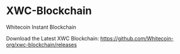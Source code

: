 # XWC-Blockchain
Whitecoin Instant Blockchain

Download the Latest XWC Blockchain: https://github.com/Whitecoin-org/xwc-blockchain/releases
